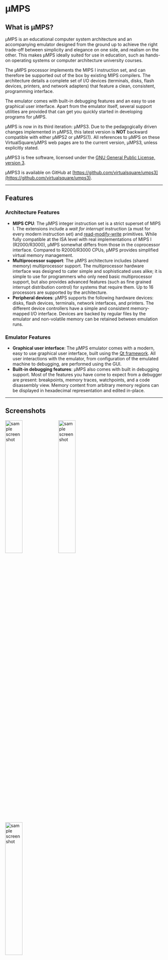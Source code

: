 # µMPS

## What is µMPS?

µMPS is an educational computer system architecture and an accompanying emulator designed from the ground up to achieve the right trade-off between simplicity and elegance on one side, and realism on the other.
This makes µMPS ideally suited for use in education, such as hands-on operating systems or computer architecture university courses.

The µMPS processor implements the MIPS I instruction set, and can therefore be supported out of the box by existing MIPS compilers.
The architecture details a complete set of I/O devices (terminals, disks, flash devices, printers, and network adapters) that feature a clean, consistent, programming interface.

The emulator comes with built-in debugging features and an easy to use graphical user interface.
Apart from the emulator itself, several support utilities are provided that can get you quickly started in developing programs for µMPS.

µMPS is now in its third iteration: µMPS3.
Due to the pedagogically driven changes implemented in µMPS3, this latest version is **NOT** backward compatible with either µMPS2 or µMPS(1).
All references to µMPS on these VirtualSquare/µMPS web pages are to the current version, µMPS3, unless explicitly stated.

µMPS3 is free software, licensed under the [GNU General Public License, version 3](https://www.gnu.org/licenses/gpl-3.0.html).

µMPS3 is available on GitHub at [https://github.com/virtualsquare/umps3](https://github.com/virtualsquare/umps3).

---

## Features

### Architecture Features

- **MIPS CPU**:
The µMPS integer instruction set is a strict superset of MIPS I.
The extensions include a *wait for interrupt* instruction (a must for every modern instruction set) and [read-modify-write](https://en.wikipedia.org/wiki/Read-modify-write) primitives.
While fully compatible at the ISA level with real implementations of MIPS I (R2000/R3000), µMPS somewhat differs from those in the coprocessor interface. Compared to R2000/R3000 CPUs, µMPS provides simplified virtual memory management.
- **Multiprocessor support**:
The µMPS architecture includes (shared memory) multiprocessor support.
The multiprocessor hardware interface was designed to cater simple and sophisticated uses alike; it is simple to use for programmers who only need basic multiprocessor support, but also provides advanced features (such as fine grained interrupt distribution control) for systems that require them.
Up to 16 processors are supported by the architecture.
- **Peripheral devices**:
µMPS supports the following hardware devices: disks, flash devices, terminals, network interfaces, and printers.
The different device controllers have a simple and consistent memory-mapped I/O interface.
Devices are backed by regular files by the emulator and non-volatile memory can be retained between emulation runs.

### Emulator Features

- **Graphical user interface**:
The µMPS emulator comes with a modern, easy to use graphical user interface, built using the [Qt framework](https://www.qt.io/).
All user interactions with the emulator, from configuration of the emulated machine to debugging, are performed using the GUI.
- **Built-in debugging features**:
µMPS also comes with built in debugging support.
Most of the features you have come to expect from a debugger are present: breakpoints, memory traces, watchpoints, and a code disassembly view.
Memory content from arbitrary memory regions can be displayed in hexadecimal representation and edited in-place.

---

## Screenshots

<img src="pictures/umps3-1.png" alt="sample screenshot" width="33%"/> <img src="pictures/umps3-2.png" alt="sample screenshot" width="33%"/> <img src="pictures/umps3-3.png" alt="sample screenshot" width="33%"/>

---
## Tutorials

- [How to install µMPS3](tutorials/umps/installation.md)
- [How to get started using µMPS3](tutorials/umps/getting_started.md)

---

## µMPS Versus Related Systems

### µMPS versus simple MIPS processor simulators

We believe µMPS can be a replacement for the simple assembly source-level MIPS processor simulators, such as [SPIM](http://spimsimulator.sourceforge.net/) or [MARS](https://courses.missouristate.edu/KenVollmar/MARS/), that are widely used in introductory computer architecture or similar courses that include an assembly programming component.
There are, nonetheless, striking differences between these and µMPS:

- Programs such as SPIM and MARS simulate the execution of MIPS programs by interpreting some variant of MIPS assembly language. By contrast, µMPS executes actual MIPS machine code.
- µMPS emulates a complete computer system, as opposed to the above systems which only simulate a processor, and possibly a console device with an ad-hoc syscall interface.

Note that, compared to simulators such as SPIM and MARS, programming for µMPS is somewhat more complex.
The learning curve is not very steep, however, and there is plenty of [documentation](#Documentation) and [tutorials](#Tutorials) to guide you.

### µMPS versus other full system emulators

Emulators such as QEMU emulate real computer systems, including their complexities.
µMPS, on the other hand, was conceived primarily as a pedagogical tool and its architecture can be seen as an idealized and simplified version of existing ones.
Also, because these emulators are meant to efficiently run real-world operating systems, they put first and foremost an emphasis on performance, at the cost of code complexity.
The µMPS code base is, by comparison, significantly less complex and is approachable by less experienced programmers.

---

## History, Credits, and Acknowledgments

The µMPS project has a long history.
The direct predecessor of µMPS was MPS, developed at the Computer Science department of the University of Bologna by Mauro Morsiani, under the supervision of Renzo Davoli.
MPS, like its descendants, is a full system emulator: it emulates a computer system comprising a single processor, a bus, and a set of peripheral devices. The emulated processor is a R2000/R3000, the original 32-bit MIPS (retrospectively MIPS I) CPU.
The emulator featured a graphical user interface, implemented using the XForms toolkit, and built-in debugging functionality.

MPS was in turn inspired by CHIP (Cornell Hypothetical Instructional Processor) and the accompanying HOCA operating system project.
CHIP/HOCA were used before the adoption of MPS/µMPS in the operating systems lab course at the University of Bologna, to which they were brought by Ozalp Babaoglu.

µMPS was an evolution of the original MPS project.
Its design was based on experience with MPS in undergraduate operating systems courses taught by Renzo Davoli (University of Bologna) and Michael Goldweber (Xavier University).
The architecture replaced the relatively complex virtual memory management subsytem of the R3000 processor with a streamlined one, easier to comprehend and program.

Tomislav Jonjic extended the architecture with multiprocessor support, redesigned the user interface and reimplemented it using the Qt framework, releasing the second version of the project: µMPS2

Mattia Biondi updated µMPS2 to µMPS3 and took over the project maintainance.
This third release, the one implemented by the current version of the emulator, brought significant changes to the whole emulator:

- The complexity of the architecture has been simplified (memory management, exception handling, processor initialization)
- Tape devices have been replaced by a new class of flash devices
- The project building process migrated from the GNU Autotools to CMake
- The graphical user interface has been updated from Qt4 to Qt5 and slightly modified

The authoritative reference on µMPS(2/3), *µMPS(2/3) Principles of Operation*, was written by Michael Goldweber and Renzo Davoli.

In addition to the implicit acknowledgments we have given above, the authors would also like to thank the numerous students who have assisted the project by testing it and by giving valuable suggestions.

---

## Documentation

### Books

- Michael Goldweber, Renzo Davoli, *µMPS3 Principles of Operation*, Lulu Books, 2020

This book is the definitive reference on the µMPS3 architecture.
It represents an update to the µMPS architecture defined in earlier editions of this work, titled *µMPS Principles of Operation* and *µMPS2 Principles of Operation*.

### Articles and Papers

- M. Morsiani, R. Davoli, [*Learning Operating Systems Structure and Implementation through the MPS Computer System Simulator*](https://dl.acm.org/doi/10.1145/299649.299683), in *The Proceedings of the Thirtieth SIGCSE Technical Symposium on Computer Science Education*, SIGCSE '99, (New York, NY, USA), pp. 63-67, ACM, March 1999. [PDF](http://mps.sourceforge.net/pdf/MPSpaper.pdf)
- Michael Goldweber, Renzo Davoli, Mauro Morsiani, [*The Kaya OS Project and the µMPS Hardware Emulator*](https://dl.acm.org/doi/10.1145/1067445.1067462), in *Proceedings of the 10th Annual SIGCSE Conference on Innovation and Technology in Computer Science Education*, ITiCSE '05, (New York, NY, USA), pp. 49–53, ACM, June 2005. [PDF](http://mps.sourceforge.net/pdf/uMPSpaper.pdf)
- M. Goldweber, R. Davoli, [*Virtual square (V^2) in Computer Science Education*](https://dl.acm.org/doi/10.1145/1067445.1067528), in *Proceedings of the 10th Annual SIGCSE Conference on Innovation and Technology in Computer Science Education*, ITiCSE '05, (New York, NY, USA), pp. 301–305, ACM, June 2005.
- M. Goldweber, R. Davoli, and T. Jonjic,	[*Supporting Operating Systems Projects Using the µMPS2 Hardware Simulator*](https://dl.acm.org/doi/10.1145/2325296.2325315),	in *Proceedings of the 17th ACM Annual Conference on Innovation and Technology in Computer Science Education*, ITiCSE '12, (New York, NY, USA), pp. 63–68, ACM, July 2012.

### Theses

- Tomislav Jonjic, *Design and Implementation of the uMPS2 Educational Emulator*, November 2012. [PDF](https://amslaurea.unibo.it/4472/1/jonjic_tomislav_tesi.pdf)
- Mattia Biondi, *An Updated Emulated Architecture to Support the Study of Operating Systems*, May 2020. [PDF](https://raw.githubusercontent.com/mattiabiondi/baccalaureus/master/thesis/biondi_mattia_tesi.pdf) (not yet uploaded on [AMSLaurea](https://amslaurea.unibo.it/))

### Historical documentation

#### How-Tos

- Tomislav Jonjic, *µMPS2 Cross Toolchain Guide*, September 2011. [PDF](http://mps.sourceforge.net/pdf/umps-cross-toolchain-guide.pdf) [obsolete]
